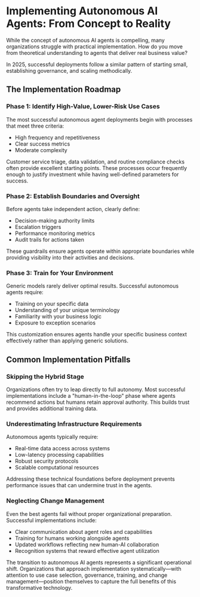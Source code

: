 # Implementing Autonomous AI Agents: From Concept to Reality

While the concept of autonomous AI agents is compelling, many organizations struggle with practical implementation. How do you move from theoretical understanding to agents that deliver real business value? 

In 2025, successful deployments follow a similar pattern of starting small, establishing governance, and scaling methodically.

## The Implementation Roadmap

### Phase 1: Identify High-Value, Lower-Risk Use Cases
The most successful autonomous agent deployments begin with processes that meet three criteria:
- High frequency and repetitiveness
- Clear success metrics
- Moderate complexity

Customer service triage, data validation, and routine compliance checks often provide excellent starting points. These processes occur frequently enough to justify investment while having well-defined parameters for success.

### Phase 2: Establish Boundaries and Oversight
Before agents take independent action, clearly define:
- Decision-making authority limits
- Escalation triggers
- Performance monitoring metrics
- Audit trails for actions taken

These guardrails ensure agents operate within appropriate boundaries while providing visibility into their activities and decisions.

### Phase 3: Train for Your Environment
Generic models rarely deliver optimal results. Successful autonomous agents require:
- Training on your specific data
- Understanding of your unique terminology
- Familiarity with your business logic
- Exposure to exception scenarios

This customization ensures agents handle your specific business context effectively rather than applying generic solutions.

## Common Implementation Pitfalls

### Skipping the Hybrid Stage
Organizations often try to leap directly to full autonomy. Most successful implementations include a "human-in-the-loop" phase where agents recommend actions but humans retain approval authority. This builds trust and provides additional training data.

### Underestimating Infrastructure Requirements
Autonomous agents typically require:
- Real-time data access across systems
- Low-latency processing capabilities
- Robust security protocols
- Scalable computational resources

Addressing these technical foundations before deployment prevents performance issues that can undermine trust in the agents.

### Neglecting Change Management
Even the best agents fail without proper organizational preparation. Successful implementations include:
- Clear communication about agent roles and capabilities
- Training for humans working alongside agents
- Updated workflows reflecting new human-AI collaboration
- Recognition systems that reward effective agent utilization

The transition to autonomous AI agents represents a significant operational shift. Organizations that approach implementation systematically—with attention to use case selection, governance, training, and change management—position themselves to capture the full benefits of this transformative technology.
